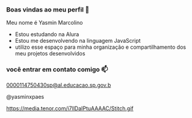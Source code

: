 ### Boas vindas ao meu perfil 💖

Meu nome é Yasmin Marcolino

 - Estou estudando na Alura
 - Estou me desenvolvendo na linguagem JavaScript
 - utilizo esse espaço para minha organização e compartilhamento dos meu projetos desenvolvidos

### você entrar em contato comigo 📫 

0000114750430sp@al.educacao.sp.gov.b


@yasminxpaes

https://media.tenor.com/i7llDaIPtuAAAAC/Stitch.gif
